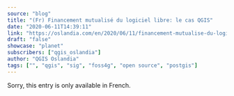 ```yaml
---
source: "blog"
title: "(Fr) Financement mutualisé du logiciel libre: le cas QGIS"
date: "2020-06-11T14:39:11"
link: "https://oslandia.com/en/2020/06/11/financement-mutualise-du-logiciel-libre-le-cas-qgis/"
draft: "false"
showcase: "planet"
subscribers: ["qgis_oslandia"]
author: "QGIS Oslandia"
tags: ["", "qgis", "sig", "foss4g", "open source", "postgis"]
---
```


Sorry, this entry is only available in French.
